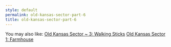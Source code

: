```yaml
---
style: default
permalink: old-kansas-sector-part-6
title: old-kansas-sector-part-6
---
```

You may also like:
[Old Kansas Sector ~ 3: Walking Sticks](http://scp-wiki.net/old-kansas-sector-part-3)
[Old Kansas Sector 1: Farmhouse](http://scp-wiki.net/old-kansas-sector)